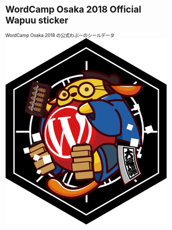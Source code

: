 # WordCamp Osaka 2018 Official Wapuu sticker
WordCamp Osaka 2018 の公式わぷーのシールデータ
![WordCamp Osaka 2018 Official Wapuu](sticker_color.png) 
